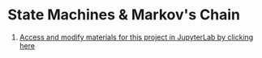 # State Machines & Markov's Chain
1. [Access and modify materials for this project in JupyterLab by clicking here](https://bushastrolab.com/hub/user-redirect/git-pull?repo=https%3A%2F%2Fgithub.com%2Fchandrunarayan%2Ffcsr&branch=gh-pages&urlpath=lab%2Ftree%2Ffcsr%2Fprojects%2Fmarkovs_chain%2Fmarkovs_chain.ipynb?reset)
